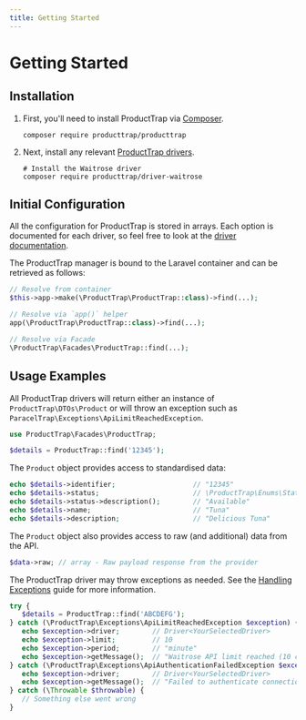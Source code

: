 ```yaml
---
title: Getting Started
---
```


# Getting Started

## Installation

1. First, you'll need to install ProductTrap via [Composer](https://getcomposer.org).

   ```shell
   composer require producttrap/producttrap
   ```

1. Next, install any relevant [ProductTrap drivers](/drivers/).
   ```shell
   # Install the Waitrose driver
   composer require producttrap/driver-waitrose
   ```

## Initial Configuration

All the configuration for ProductTrap is stored in arrays. Each option is documented for each driver, so feel free to
look at the [driver documentation](/drivers/).

The ProductTrap manager is bound to the Laravel container and can be retrieved as follows:

```php
// Resolve from container
$this->app->make(\ProductTrap\ProductTrap::class)->find(...);

// Resolve via `app()` helper
app(\ProductTrap\ProductTrap::class)->find(...);

// Resolve via Facade
\ProductTrap\Facades\ProductTrap::find(...);
```

## Usage Examples

All ProductTrap drivers will return either an instance of `ProductTrap\DTOs\Product` or will throw an exception
such as `ParacelTrap\Exceptions\ApiLimitReachedException`.

```php
use ProductTrap\Facades\ProductTrap;

$details = ProductTrap::find('12345');
```

The `Product` object provides access to standardised data:

```php
echo $details->identifier;                   // "12345"
echo $details->status;                       // \ProductTrap\Enums\Status<Status>
echo $details->status->description();        // "Available"
echo $details->name;                         // "Tuna"
echo $details->description;                  // "Delicious Tuna"
```

The `Product` object also provides access to raw (and additional) data from the API.

```php
$data->raw; // array - Raw payload response from the provider
```

The ProductTrap driver may throw exceptions as needed. See the [Handling Exceptions](/guides/handling-exceptions) guide
for more information.

```php
try {
   $details = ProductTrap::find('ABCDEFG');
} catch (\ProductTrap\Exceptions\ApiLimitReachedException $exception) {
   echo $exception->driver;        // Driver<YourSelectedDriver>
   echo $exception->limit;         // 10
   echo $exception->period;        // "minute"
   echo $exception->getMessage();  // "Waitrose API limit reached (10 calls/minute)"
} catch (\ProductTrap\Exceptions\ApiAuthenticationFailedException $exception) {
   echo $exception->driver;        // Driver<YourSelectedDriver>
   echo $exception->getMessage();  // "Failed to authenticate connection with Waitrose"
} catch (\Throwable $throwable) {
   // Something else went wrong
}
```
